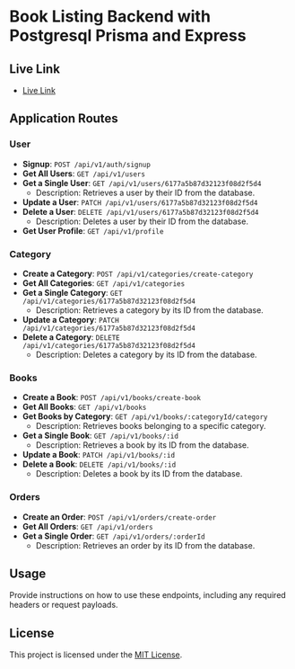 # Book Listing Backend with Postgresql Prisma and Express

## Live Link

- [Live Link](https://example.com)

## Application Routes

### User

- **Signup**: `POST /api/v1/auth/signup`
- **Get All Users**: `GET /api/v1/users`
- **Get a Single User**: `GET /api/v1/users/6177a5b87d32123f08d2f5d4`
  - Description: Retrieves a user by their ID from the database.
- **Update a User**: `PATCH /api/v1/users/6177a5b87d32123f08d2f5d4`
- **Delete a User**: `DELETE /api/v1/users/6177a5b87d32123f08d2f5d4`
  - Description: Deletes a user by their ID from the database.
- **Get User Profile**: `GET /api/v1/profile`

### Category

- **Create a Category**: `POST /api/v1/categories/create-category`
- **Get All Categories**: `GET /api/v1/categories`
- **Get a Single Category**: `GET /api/v1/categories/6177a5b87d32123f08d2f5d4`
  - Description: Retrieves a category by its ID from the database.
- **Update a Category**: `PATCH /api/v1/categories/6177a5b87d32123f08d2f5d4`
- **Delete a Category**: `DELETE /api/v1/categories/6177a5b87d32123f08d2f5d4`
  - Description: Deletes a category by its ID from the database.

### Books

- **Create a Book**: `POST /api/v1/books/create-book`
- **Get All Books**: `GET /api/v1/books`
- **Get Books by Category**: `GET /api/v1/books/:categoryId/category`
  - Description: Retrieves books belonging to a specific category.
- **Get a Single Book**: `GET /api/v1/books/:id`
  - Description: Retrieves a book by its ID from the database.
- **Update a Book**: `PATCH /api/v1/books/:id`
- **Delete a Book**: `DELETE /api/v1/books/:id`
  - Description: Deletes a book by its ID from the database.

### Orders

- **Create an Order**: `POST /api/v1/orders/create-order`
- **Get All Orders**: `GET /api/v1/orders`
- **Get a Single Order**: `GET /api/v1/orders/:orderId`
  - Description: Retrieves an order by its ID from the database.

## Usage

Provide instructions on how to use these endpoints, including any required headers or request payloads.

## License

This project is licensed under the [MIT License](LICENSE).
